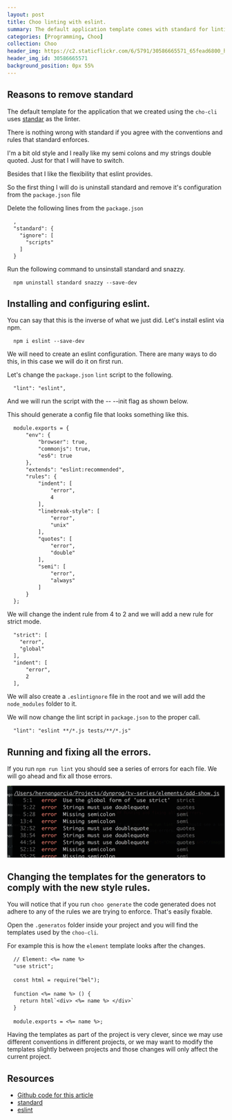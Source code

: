 ```yaml
---
layout: post
title: Choo linting with eslint.
summary: The default application template comes with standard for linting, but I have been using eslint latelly and really like it.
categories: [Programming, Choo]
collection: Choo
header_img: https://c2.staticflickr.com/6/5791/30586665571_65fead6800_h.jpg
header_img_id: 30586665571
background_position: 0px 55%
---
```


## Reasons to remove standard

The default template for the application that we created using the `cho-cli` uses [standar](http://standardjs.com/) as the linter.

There is nothing wrong with standard if you agree with the conventions and rules that standard enforces.

I'm a bit old style and I really like my semi colons and my strings double quoted. Just for that I will have to switch.

Besides that I like the flexibility that eslint provides.

So the first thing I will do is uninstall standard and remove it's configuration from the `package.json` file

Delete the following lines from the `package.json`

```
  ,
  "standard": {
    "ignore": [
      "scripts"
    ]
  }
```

Run the following command to unsinstall standard and snazzy.

```
  npm uninstall standard snazzy --save-dev
```

## Installing and configuring eslint.

You can say that this is the inverse of what we just did. Let's install eslint via npm.

```
  npm i eslint --save-dev
```

We will need to create an eslint configuration. There are many ways to do this, in this case we will do it on first run.

Let's change the `package.json` `lint` script to the following.

```
  "lint": "eslint",
```

And we will run the script with the -- --init flag as shown below.

<script type="text/javascript" src="https://asciinema.org/a/94439.js" id="asciicast-94439" async></script>

This should generate a config file that looks something like this.

```
  module.exports = {
      "env": {
          "browser": true,
          "commonjs": true,
          "es6": true
      },
      "extends": "eslint:recommended",
      "rules": {
          "indent": [
              "error",
              4
          ],
          "linebreak-style": [
              "error",
              "unix"
          ],
          "quotes": [
              "error",
              "double"
          ],
          "semi": [
              "error",
              "always"
          ]
      }
  };
```

We will change the indent rule from 4 to 2 and we will add a new rule for strict mode.

```
  "strict": [
    "error",
    "global"
  ],
  "indent": [
      "error",
      2
  ],
```

We will also create a `.eslintignore` file in the root and we will add the `node_modules` folder to it.

We will now change the lint script in `package.json` to the proper call.

```
  "lint": "eslint **/*.js tests/**/*.js"
```

## Running and fixing all the errors.

If you run `npm run lint` you should see a series of errors for each file. We will go ahead and fix all those errors.

<img border="0" alt="Choo broken" src="/images/posts/choo/choo-linting-errors.png">

## Changing the templates for the generators to comply with the new style rules.

You will notice that if you run `choo generate` the code generated does not adhere to any of the rules we are trying to enforce. That's easily fixable.

Open the `.generatos` folder inside your project and you will find the templates used by the `choo-cli`.

For example this is how the `element` template looks after the changes.

```
  // Element: <%= name %>
  "use strict";

  const html = require("bel");

  function <%= name %> () {
    return html`<div> <%= name %> </div>`
  }

  module.exports = <%= name %>;
```

Having the templates as part of the project is very clever, since we may use different conventions in different projects, or we may want to modify the templates slightly between projects and those changes will only affect the current project.

## Resources

* [Github code for this article](https://github.com/hgarcia/tv-series/releases/tag/v0.3)
* [standard](http://standardjs.com/)
* [eslint](http://eslint.org/)
